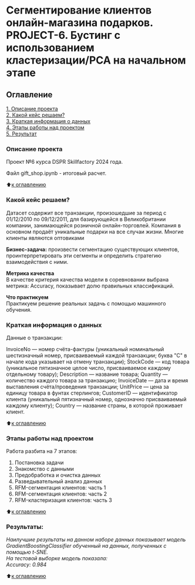 # Сегментирование клиентов онлайн-магазина подарков. PROJECT-6. Бустинг с использованием кластеризации/PCA на начальном этапе

## Оглавление   
[1. Описание проекта](#оглавление)  
[2. Какой кейс решаем?](#какой-кейс-решаем)  
[3. Краткая информация о данных](#краткая-информация-о-данных)  
[4. Этапы работы над проектом](#этапы-работы-над-проектом)  
[5. Результат](#результаты)    

### Описание проекта    
Проект №6 курса DSPR Skillfactory 2024 года.

Файл gift_shop.ipynb - итоговый расчет.

:arrow_up:[к оглавлению](#оглавление)


### Какой кейс решаем? 

Датасет содержит все транзакции, произошедшие за период с 01/12/2010 по 09/12/2011, для базирующейся в Великобритании компании, занимающейся розничной онлайн-торговлей. Компания в основном продаёт уникальные подарки на все случаи жизни. Многие клиенты являются оптовиками

**Бизнес-задача:** произвести сегментацию существующих клиентов, проинтерпретировать эти сегменты и определить стратегию взаимодействия с ними.

**Метрика качества**     
В качестве критерия качества модели в соревновании выбрана метрика:
Accuracy, показывает долю правильных классификаций.


**Что практикуем**     
Практикуем решение реальных задачь с помощью машинного обучения.


### Краткая информация о данных


Данные о транзакции:

InvoiceNo — номер счёта-фактуры (уникальный номинальный шестизначный номер, присваиваемый каждой транзакции; буква "C" в начале кода указывает на отмену транзакции);
StockCode — код товара (уникальное пятизначное целое число, присваиваемое каждому отдельному товару);
Description — название товара;
Quantity — количество каждого товара за транзакцию;
InvoiceDate — дата и время выставления счёта/проведения транзакции;
UnitPrice — цена за единицу товара в фунтах стерлингов;
CustomerID — идентификатор клиента (уникальный пятизначный номер, однозначно присваиваемый каждому клиенту);
Country — название страны, в которой проживает клиент.

:arrow_up:[к оглавлению](#оглавление)

### Этапы работы над проектом  
Работа разбита на 7 этапов:

1. Постановка задачи
2. Знакомство с данными
3. Предобработка и очистка данных
4. Разведывательный анализ данных
5. RFM-сегментация клиентов: часть 1
6. RFM-сегментация клиентов: часть 2
7. RFM-кластеризация клиентов: часть 3


:arrow_up:[к оглавлению](#оглавление)


### Результаты:  
*Наилучшие результаты на данном наборе данных показывает модель GradientBoostingClassifier обученный на данных, полученных с помощью t-SNE.*  
*На тестовой выборке модель показала:*  
*Accuracy: 0.984*  


:arrow_up:[к оглавлению](#оглавление)
